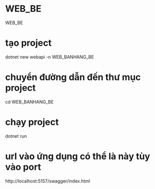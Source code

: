 # WEB_BE
WEB_BE
# tạo project 
dotnet new webapi -n WEB_BANHANG_BE
# chuyển đường dẫn đến thư mục project
cd WEB_BANHANG_BE
# chạy project
dotnet run
# url vào ứng dụng có thể là này tùy vào port
http://localhost:5157/swagger/index.html